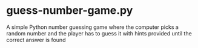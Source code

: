 # guess-number-game.py
A simple Python number guessing game where the computer picks a random number and the player has to guess it with hints provided until the correct answer is found
